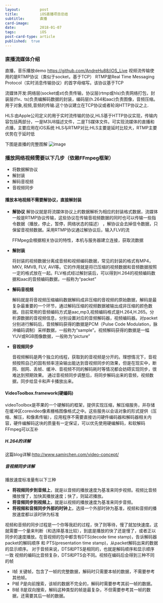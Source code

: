 ```yaml
---
layout:         post
title:          iOS直播项目总结
subtitle:       直播
card-image:
date:           2018-01-07
tags:           iOS
post-card-type: article
published:	true
---
```

### 直播流媒体介绍
直播，音乐播放demo https://github.com/AndreHu88/iOS_Live
视频流传输使用的是RTMP协议（类似于socket，基于TCP）
RTMP是Real Time Messaging Protocol（实时消息传输协议）的首字母缩写。该协议基于TCP

流媒体开发:网络层(socket或st)负责传输，协议层(rtmp或hls)负责网络打包，封装层(flv、ts)负责编解码数据的封装，编码层(h.264和aac)负责图像，音频压缩。
用于对象,视频,音频的传输.这个协议建立在TCP协议或者轮询HTTP协议之上.

HLS:由Apple公司定义的用于实时流传输的协议,HLS基于HTTP协议实现，传输内容包括两部分，一是M3U8描述文件，二是TS媒体文件。可实现流媒体的直播和点播，主要应用在iOS系统
HLS与RTMP对比:HLS主要是延时比较大，RTMP主要优势在于延时低

下图是直播的完整图解
![image](http://upload-images.jianshu.io/upload_images/4499332-a5920ba5063faae1.jpg?imageMogr2/auto-orient/strip%7CimageView2/2/w/1240)

### 播放网络视频需要以下几步（依赖FFmpeg框架）
- 将数据解协议
- 解封装
- 解码音视频
- 音视频同步

####  播放本地视频不需要解协议，直接解封装

- **解协议**
解协议就是将流媒体协议上的数据解析为相应的封装格式数据，流媒体一般是RTMP协议传输，这些协议在传输音视频数据的同时也可以传输一些指令数据（播放，停止，暂停，网络状态的描述） ，解协议会去掉信令数据，只保留音视频数据。采用RTMP协议通过解协议后，输入FLV的流

  FFMpeg会根据相关协议的特性，本机与服务器建立连接，获取流数据

- **解封装**

  将封装的视频数据分离成音频和视频编码数据，常见的封装的格式有MP4，MKV, RMVB, FLV, AVI等。它的作用就是将已压缩的视频数据和音频数据按照一定的格式放在一起。FLV格式经过解封装后，可以得到H.264的视频编码数据和aac的音频编码数据，一般称为“packet”

- **解码音视频**

  解码就是将音视频压缩编码数据解码成非压缩的音视频的原始数据，解码是最复杂最重要的一个环节，通过解码压缩的视频数据被输出成非压缩的颜色数据。目前常用的音频编码方式是aac,mp3,视频编码格式是H.264,H.265。分析源数据的音视频信息，分别设置对应的音频解码器，视频编码器。对packet分别进行解码后，音频解码获得的数据是PCM（Pulse Code Modulation，脉冲编码调制）采样数据，一般称为“sample”。视频解码获得的数据是一幅YUV或RGB图像数据，一般称为“picture”


- **音视频同步**

  音视频解码是两个独立的线程，获取到的音视频是分开的。理想情况下，音视频按照自己的固有频率渲染输出能达到音视频同步的效果，但是在现实中，断网、弱网、丢帧、缓冲、音视频不同的解码耗时等情况都会妨碍实现同步，很难达到预期效果。 通过音视频同步调整后，将同步解码出来的音频，视频数据，同步给显卡和声卡播放出来。

####  VideoToolbox.framework(硬编码)
videoToolbox是苹果的一个硬解码的框架，提供实现压缩，解压缩服务，并存储在缓冲区corevideo像素栅格图像格式之中。这些服务以会话对象的形式提供（压缩、解压，和像素传输），应用程序不需要直接访问硬件编码器和解码器相关内容，硬件编解码这块的质量有一定保证，可以优先使用硬编解码，和软解码FFmpeg可以互补

##### H.264的详解
这篇blog详解:http://www.samirchen.com/video-concept/
##### 音视频同步详解
播放速度标准量有以下三种
- **将视频同步到音频上**，就是以音频的播放速度为基准来同步视频。视频比音频播放慢了，加快其播放速度；快了，则延迟播放。
- **将音频同步到视频上**，就是以视频的播放速度为基准来同步音频。
- **将视频和音频同步外部的时钟上**，选择一个外部时钟为基准，视频和音频的播放速度都以该时钟为标准

视频和音频的同步过程是一个你等我赶的过程，快了则等待，慢了就加快速度。这就需要一个量来判断（和选择基准比较），到底是播放的快了还是慢了，或者正以同步的速度播放。在音视频的包中都含有DTS(decode time stamp)，告诉解码器packet的解码顺序 和 PTS(presentation time stamp)，从packet解码出来的数据的显示顺序。
对于音频来说，DTS和PTS是相同的，也就是解码顺序和显示顺序一致
视频的编码比音频复杂，DTS和PTS会不同。视频在编码后会得到三种不同的帧
- I帧  关键帧，包含了一帧的完整数据，解码时只需要本帧的数据，不需要参考其他帧。
- P帧 P是向前搜索，该帧的数据不完全的，解码时需要参考其前一帧的数据。
- B帧 B是双向搜索，解码这种类型的帧是最复杂，不但需要参考其一帧的数据，还需要其后一帧的数据。
